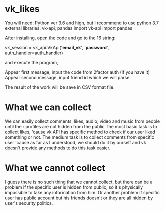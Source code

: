 # vk_likes
You will need: Python ver 3.6 and high, but I recommend to use python 3.7
external libraries: vk-api, pandas
import vk-api
import pandas

After installing, open the code and go to the 16 string: 

vk_session = vk_api.VkApi('__email_vk__', '__password__', auth_handler=auth_handler)

and execute the program,

Appear first message, input the code from 2factor auth (If you have it)
Appear second message, input friend id which we will parse. 

The result of the work will be save in CSV format file. 

# What we can collect

We can easily collect comments, likes, audio, video and music from people until their profiles are not hidden from the public
The most basic task is to collect likes, 'cause vk API has specific method to check if our user liked something or not.
The medium task is to collect comments from specific user 'cause as far as I understood, we should do it by ourself and vk doesn't provide any methods to do this task easier. 

# What we cannot collect

I guess there is no such thing that we cannot collect, but there can be a problem if the specific user is hidden from public, so it's physically impossible to take any information from him. Or another problem if specific user has public account but his friends doesn't or they are all hidden by user's security politics. 
